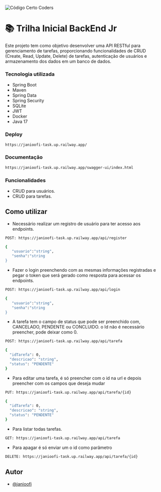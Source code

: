 ![Código Certo Coders](https://utfs.io/f/3b2340e8-5523-4aca-a549-0688fd07450e-j4edu.jfif)

# 📚 Trilha Inicial BackEnd Jr
Este projeto tem como objetivo desenvolver uma API RESTful para gerenciamento de tarefas, proporcionando funcionalidades de CRUD (Create, Read, Update, Delete) de tarefas, autenticação de usuários e armazenamento dos dados em um banco de dados.

### Tecnologia utilizada
- Spring Boot
- Maven
- Spring Data
- Spring Security
- SQLite
- JWT
- Docker
- Java 17

### Deploy
```bash
https://janioofi-task.up.railway.app/
```

### Documentação
```bash
https://janioofi-task.up.railway.app/swagger-ui/index.html
```
### Funcionalidades
- CRUD para usuários.
- CRUD para tarefas.

## Como utilizar
- Necessário realizar um registro de usuário para ter acesso aos endpoints.
```bash
POST: https://janioofi-task.up.railway.app/api/register

{
   "usuario":"string",
   "senha":"string
}
```
- Fazer o login preenchendo com as mesmas informações registradas e pegar o token que será gerado como resposta para acessar os endpoints.
```bash
POST: https://janioofi-task.up.railway.app/api/login

{
   "usuario":"string",
   "senha":"string
}
```
- A tarefa tem o campo de status que pode ser preenchido com, CANCELADO, PENDENTE ou CONCLUIDO. o Id não é necessário preencher, pode deixar como 0.
```bash
POST: https://janioofi-task.up.railway.app/api/tarefa

{
  "idTarefa": 0,
  "descricao": "string",
  "status": "PENDENTE"
}
```
- Para editar uma tarefa, é só preencher com o id na url e depois preencher com os campos que deseja mudar
```bash
PUT: https://janioofi-task.up.railway.app/api/tarefa/{id}

{
  "idTarefa": 0,
  "descricao": "string",
  "status": "PENDENTE"
}
```
- Para listar todas tarefas.
```bash
GET: https://janioofi-task.up.railway.app/api/tarefa
```
- Para apagar é só enviar um o id como  parâmetro
```bash
DELETE: https://janioofi-task.up.railway.app/api/tarefa/{id}
```



## Autor
- [@janioofi](https://www.instagram.com/janioofi/)
